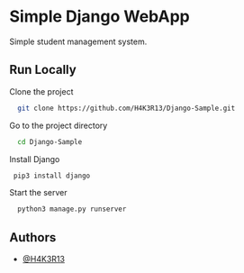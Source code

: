 
# Simple Django WebApp

Simple student management system.


## Run Locally

Clone the project

```bash
  git clone https://github.com/H4K3R13/Django-Sample.git
```

Go to the project directory

```bash
  cd Django-Sample
```

Install Django

```bash
 pip3 install django
```

Start the server

```bash
  python3 manage.py runserver
```



## Authors

- [@H4K3R13](https://www.github.com/H4K3R13)
